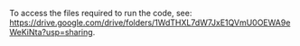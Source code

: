To access the files required to run the code, see: https://drive.google.com/drive/folders/1WdTHXL7dW7JxE1QVmU0OEWA9eWeKiNta?usp=sharing. 
